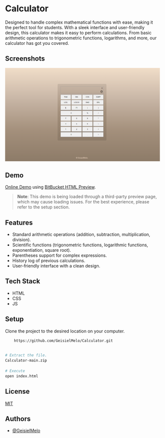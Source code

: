 # Calculator
Designed to handle complex mathematical functions with ease, making it the perfect tool for students. 
With a sleek interface and user-friendly design, this calculator makes it easy to perform calculations. 
From basic arithmetic operations to trigonometric functions, logarithms, and more, our calculator has got you covered.


## Screenshots

![App Screenshot](https://github.com/GeisielMelo/Calculator/blob/main/imgCalculator.png?raw=true)


## Demo

[Online Demo](https://htmlpreview.github.io/?https://github.com/GeisielMelo/Calculator/blob/main/index.html) using [BitBucket HTML Preview](https://htmlpreview.github.io/).

> **Note**: This demo is being loaded through a third-party preview page, which may cause loading issues. For the best experience, please refer to the setup section.


## Features

- Standard arithmetic operations (addition, subtraction, multiplication, division).
- Scientific functions (trigonometric functions, logarithmic functions, exponentiation, square root).
- Parentheses support for complex expressions.
- History log of previous calculations.
- User-friendly interface with a clean design.


## Tech Stack

- HTML
- CSS
- JS


## Setup

Clone the project to the desired location on your computer.
```bash
    https://github.com/GeisielMelo/Calculator.git
```

```bash

# Extract the file.
Calculator-main.zip

# Execute 
open index.html
```


## License

[MIT](https://choosealicense.com/licenses/mit/)


## Authors

- [@GeisielMelo](https://github.com/GeisielMelo)

